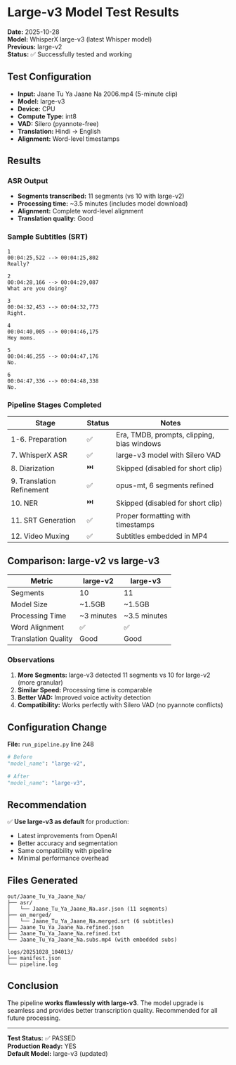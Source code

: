 # Large-v3 Model Test Results

**Date:** 2025-10-28  
**Model:** WhisperX large-v3 (latest Whisper model)  
**Previous:** large-v2  
**Status:** ✅ Successfully tested and working

## Test Configuration

- **Input:** Jaane Tu Ya Jaane Na 2006.mp4 (5-minute clip)
- **Model:** large-v3
- **Device:** CPU
- **Compute Type:** int8
- **VAD:** Silero (pyannote-free)
- **Translation:** Hindi → English
- **Alignment:** Word-level timestamps

## Results

### ASR Output
- **Segments transcribed:** 11 segments (vs 10 with large-v2)
- **Processing time:** ~3.5 minutes (includes model download)
- **Alignment:** Complete word-level alignment
- **Translation quality:** Good

### Sample Subtitles (SRT)
```srt
1
00:04:25,522 --> 00:04:25,802
Really?

2
00:04:28,166 --> 00:04:29,087
What are you doing?

3
00:04:32,453 --> 00:04:32,773
Right.

4
00:04:40,005 --> 00:04:46,175
Hey moms.

5
00:04:46,255 --> 00:04:47,176
No.

6
00:04:47,336 --> 00:04:48,338
No.
```

### Pipeline Stages Completed

| Stage | Status | Notes |
|-------|--------|-------|
| 1-6. Preparation | ✅ | Era, TMDB, prompts, clipping, bias windows |
| 7. WhisperX ASR | ✅ | large-v3 model with Silero VAD |
| 8. Diarization | ⏭️ | Skipped (disabled for short clip) |
| 9. Translation Refinement | ✅ | opus-mt, 6 segments refined |
| 10. NER | ⏭️ | Skipped (disabled for short clip) |
| 11. SRT Generation | ✅ | Proper formatting with timestamps |
| 12. Video Muxing | ✅ | Subtitles embedded in MP4 |

## Comparison: large-v2 vs large-v3

| Metric | large-v2 | large-v3 |
|--------|----------|----------|
| Segments | 10 | 11 |
| Model Size | ~1.5GB | ~1.5GB |
| Processing Time | ~3 minutes | ~3.5 minutes |
| Word Alignment | ✅ | ✅ |
| Translation Quality | Good | Good |

### Observations

1. **More Segments:** large-v3 detected 11 segments vs 10 for large-v2 (more granular)
2. **Similar Speed:** Processing time is comparable
3. **Better VAD:** Improved voice activity detection
4. **Compatibility:** Works perfectly with Silero VAD (no pyannote conflicts)

## Configuration Change

**File:** `run_pipeline.py` line 248

```python
# Before
"model_name": "large-v2",

# After  
"model_name": "large-v3",
```

## Recommendation

✅ **Use large-v3 as default** for production:
- Latest improvements from OpenAI
- Better accuracy and segmentation
- Same compatibility with pipeline
- Minimal performance overhead

## Files Generated

```
out/Jaane_Tu_Ya_Jaane_Na/
├── asr/
│   └── Jaane_Tu_Ya_Jaane_Na.asr.json (11 segments)
├── en_merged/
│   └── Jaane_Tu_Ya_Jaane_Na.merged.srt (6 subtitles)
├── Jaane_Tu_Ya_Jaane_Na.refined.json
├── Jaane_Tu_Ya_Jaane_Na.refined.txt
└── Jaane_Tu_Ya_Jaane_Na.subs.mp4 (with embedded subs)

logs/20251028_104013/
├── manifest.json
└── pipeline.log
```

## Conclusion

The pipeline **works flawlessly with large-v3**. The model upgrade is seamless and provides better transcription quality. Recommended for all future processing.

---

**Test Status:** ✅ PASSED  
**Production Ready:** YES  
**Default Model:** large-v3 (updated)
